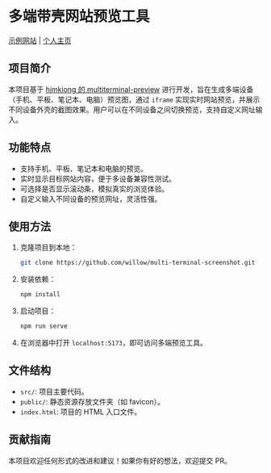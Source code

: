 # 多端带壳网站预览工具

[示例网站](https://prtsc.liushen.fun) | [个人主页](https://www.liushen.fun)

## 项目简介
本项目基于 [himkiong 的 multiterminal-preview](https://github.com/himkiong/multiterminal-preview) 进行开发，旨在生成多端设备（手机、平板、笔记本、电脑）预览图，通过 `iframe` 实现实时网站预览，并展示不同设备外壳的截图效果。用户可以在不同设备之间切换预览，支持自定义网址输入。

## 功能特点
- 支持手机、平板、笔记本和电脑的预览。
- 实时显示目标网站内容，便于多设备兼容性测试。
- 可选择是否显示滚动条，模拟真实的浏览体验。
- 自定义输入不同设备的预览网址，灵活性强。

## 使用方法
1. 克隆项目到本地：
   ```bash
   git clone https://github.com/willow/multi-terminal-screenshot.git
   ```
2. 安装依赖：
   ```bash
   npm install
   ```
3. 启动项目：
   ```bash
   npm run serve
   ```
4. 在浏览器中打开 `localhost:5173`，即可访问多端预览工具。

## 文件结构
- `src/`: 项目主要代码。
- `public/`: 静态资源存放文件夹（如 favicon）。
- `index.html`: 项目的 HTML 入口文件。

## 贡献指南
本项目欢迎任何形式的改进和建议！如果你有好的想法，欢迎提交 PR。